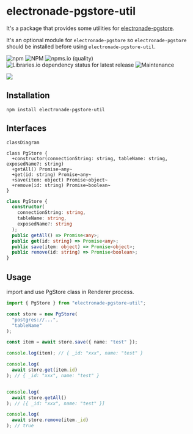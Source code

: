 # electronade-pgstore-util

It's a package that provides some utilities for [electronade-pgstore](https://electronade-pgstore.netlify.app/).

It's an optional module for `electronade-pgstore` so `electronade-pgstore` should be installed before using `electronade-pgstore-util`.

![npm](https://img.shields.io/npm/v/electronade-pgstore-util)
![NPM](https://img.shields.io/npm/l/electronade-pgstore-util)
![npms.io (quality)](https://img.shields.io/npms-io/quality-score/electronade-pgstore-util)
![Libraries.io dependency status for latest release](https://img.shields.io/librariesio/release/npm/electronade-pgstore-util)
![Maintenance](https://img.shields.io/maintenance/yes/2022)

[![](https://nodei.co/npm/electronade-pgstore-util.svg?mini=true)](https://www.npmjs.com/package/electronade-pgstore-util)

## Installation
``` shell
npm install electronade-pgstore-util
```

## Interfaces

``` mermaid
classDiagram

class PgStore {
  +constructor(connectionString: string, tableName: string, exposedName?: string)
  +getAll() Promise~any~
  +get(id: string) Promise~any~
  +save(item: object) Promise~object~
  +remove(id: string) Promise~boolean~
}
```

``` typescript
class PgStore {
  constructor(
    connectionString: string,
    tableName: string,
    exposedName?: string
  );
  public getAll() => Promise<any>;
  public get(id: string) => Promise<any>;
  public save(item: object) => Promise<object>;
  public remove(id: string) => Promise<boolean>;
}
```

## Usage

import and use PgStore class in Renderer process.

``` typescript
import { PgStore } from "electronade-pgstore-util";

const store = new PgStore(
  "postgres://...",
  "tableName"
);

const item = await store.save({ name: "test" });

console.log(item); // { _id: "xxx", name: "test" }

console.log(
  await store.get(item.id)
); // { _id: "xxx", name: "test" }


console.log(
  await store.getAll()
); // [{ _id: "xxx", name: "test" }]

console.log(
  await store.remove(item._id)
); // true
```

